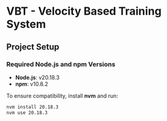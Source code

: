 # VBT - Velocity Based Training System

## Project Setup

### Required Node.js and npm Versions
- **Node.js**: v20.18.3
- **npm**: v10.8.2

To ensure compatibility, install **nvm** and run:
```sh
nvm install 20.18.3
nvm use 20.18.3

